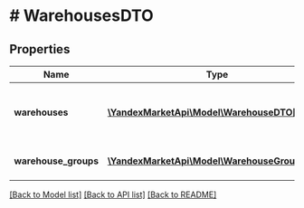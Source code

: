 # # WarehousesDTO

## Properties

Name | Type | Description | Notes
------------ | ------------- | ------------- | -------------
**warehouses** | [**\YandexMarketApi\Model\WarehouseDTO[]**](WarehouseDTO.md) | Список складов, не входящих в группы. | [optional]
**warehouse_groups** | [**\YandexMarketApi\Model\WarehouseGroupDTO[]**](WarehouseGroupDTO.md) | Список групп складов. | [optional]

[[Back to Model list]](../../README.md#models) [[Back to API list]](../../README.md#endpoints) [[Back to README]](../../README.md)
